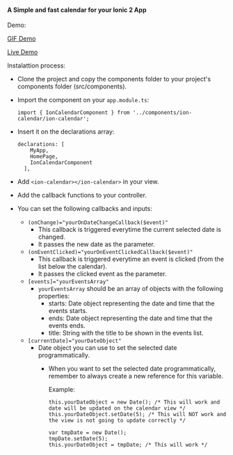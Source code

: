 #### A Simple and fast calendar for your Ionic 2 App

Demo:

  [GIF Demo](https://github.com/alexandretok/simple-fast-ionic2-calendar/raw/master/demo.gif)

  [Live Demo](https://rawgit.com/alexandretok/simple-fast-ionic2-calendar/master/demo/lab.html)


Instalattion process:

* Clone the project and copy the components folder to your project's components folder (src/components).
* Import the component on your `app.module.ts`:

    ```
    import { IonCalendarComponent } from '../components/ion-calendar/ion-calendar';
    ```
* Insert it on the declarations array:

    ```
    declarations: [
        MyApp,
        HomePage,
        IonCalendarComponent
      ],
    ```

* Add `<ion-calendar></ion-calendar>` in your view.
* Add the callback functions to your controller.

* You can set the following callbacks and inputs:
  * `(onChange)="yourOnDateChangeCallback($event)"`
    * This callback is triggered everytime the current selected date is changed.
    * It passes the new date as the parameter.
  * `(onEventClicked)="yourOnEventClickedCallback($event)"`
    * This callback is triggered everytime an event is clicked (from the list below the calendar).
    * It passes the clicked event as the parameter.
  * `[events]="yourEventsArray"`
    * `yourEventsArray` should be an array of objects with the following properties:
      * starts: Date object representing the date and time that the events starts.
      * ends: Date object representing the date and time that the events ends.
      * title: String with the title to be shown in the events list.
  * `[currentDate]="yourDateObject"`
    * Date object you can use to set the selected date programmatically.
      * When you want to set the selected date programmatically, remember to always create a new reference for this variable.
      
        Example:
                        
        ```
        this.yourDateObject = new Date(); /* This will work and date will be updated on the calendar view */
        this.yourDateObject.setDate(5); /* This will NOT work and the view is not going to update correctly */
                        
        var tmpDate = new Date();
        tmpDate.setDate(5);
        this.yourDateObject = tmpDate; /* This will work */
        ```

